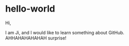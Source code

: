 # hello-world
Hi,

I am Ji, and I would like to learn something about GitHub.
AHHAHAHAHAHAH surprise!
